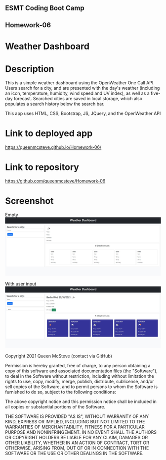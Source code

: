 ## ESMT Coding Boot Camp

## Homework-06

# Weather Dashboard

# Description

This is a simple weather dashboard using the OpenWeather One Call API. Users search for a city, and are presented with the day's weather (including an icon, temperature, humidity, wind speed and UV index), as well as a five-day forecast. Searched cities are saved in local storage, which also populates a search history below the search bar.

This app uses HTML, CSS, Bootstrap, JS, JQuery, and the OpenWeather API

# Link to deployed app

https://queenmcsteve.github.io/Homework-06/

# Link to repository

https://github.com/queenmcsteve/Homework-06

# Screenshot

Empty
![screenshot](./assets/images/weather-dashboard-empty.jpg)

With user input
![screenshot](./assets/images/weather-dashboard-berlin.jpg)

Copyright 2021 Queen McSteve (contact via GitHub)

Permission is hereby granted, free of charge, to any person obtaining a copy of this software and associated documentation files (the "Software"), to deal in the Software without restriction, including without limitation the rights to use, copy, modify, merge, publish, distribute, sublicense, and/or sell copies of the Software, and to permit persons to whom the Software is furnished to do so, subject to the following conditions:

The above copyright notice and this permission notice shall be included in all copies or substantial portions of the Software.

THE SOFTWARE IS PROVIDED "AS IS", WITHOUT WARRANTY OF ANY KIND, EXPRESS OR IMPLIED, INCLUDING BUT NOT LIMITED TO THE WARRANTIES OF MERCHANTABILITY, FITNESS FOR A PARTICULAR PURPOSE AND NONINFRINGEMENT. IN NO EVENT SHALL THE AUTHORS OR COPYRIGHT HOLDERS BE LIABLE FOR ANY CLAIM, DAMAGES OR OTHER LIABILITY, WHETHER IN AN ACTION OF CONTRACT, TORT OR OTHERWISE, ARISING FROM, OUT OF OR IN CONNECTION WITH THE SOFTWARE OR THE USE OR OTHER DEALINGS IN THE SOFTWARE.
